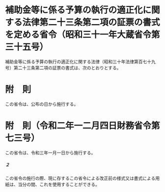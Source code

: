 # 補助金等に係る予算の執行の適正化に関する法律第二十三条第二項の証票の書式を定める省令（昭和三十一年大蔵省令第三十五号）
補助金等に係る予算の執行の適正化に関する法律（昭和三十年法律第百七十九号）第二十三条第二項の証票の書式は、次のとおりとする。
# 附　則
この省令は、公布の日から施行する。
# 附　則（令和二年一二月四日財務省令第七三号）
この省令は、令和三年一月一日から施行する。
##### ２
この省令の施行の際、現に存するこの省令による改正前の様式又は書式による用紙は、当分の間、これを使用することができる。
